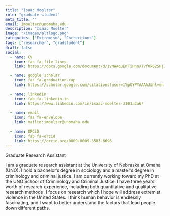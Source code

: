 ```yaml
---
title: "Isaac Moelter"
role: "graduate student"
meta_title: ""
email: imoelter@unomaha.edu
description: "Isaac Moelter"
image: "/images/altlogo.png"
categories: ["Extremism", "Corrections"]
tags: ["researcher", "gradstudent"]
draft: false
social:
  - name: CV
    icon: fas fa-file-lines
    link: https://docs.google.com/document/d/1vMWAquEnTiHnnXTvf0k62SHjIZmmoTJ_uVPW1YktWcE/edit?tab=t.0

  - name: google scholar
    icon: fas fa-graduation-cap
    link: https://scholar.google.com/citations?user=1YpOYPYAAAAJ&hl=en

  - name: linkedin
    icon: fab fa-linkedin-in
    link: https://www.linkedin.com/in/isaac-moelter-3101a3a6/
  
  - name: email
    icon: fas fa-envelope
    link: mailto:imoelter@unomaha.edu

  - name: ORCiD
    icon: fab fa-orcid
    link: https://orcid.org/0009-0009-3583-6696
---
```

Graduate Research Assistant

<!--more-->

I am a graduate research assistant at the University of Nebraska at Omaha (UNO). I hold a bachelor’s degree in sociology and a master’s degree in criminology and criminal justice. I am currently working toward my PhD at the UNO School of Criminology and Criminal Justice. I have three years’ worth of research experience, including both quantitative and qualitative research methods. I focus on research which I hope will address extremist violence in the United States. I think human behavior is endlessly fascinating, and I want to better understand the factors that lead people down different paths.